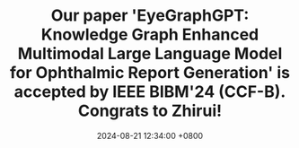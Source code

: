 ---
title: "Our paper 'EyeGraphGPT: Knowledge Graph Enhanced Multimodal Large Language Model for Ophthalmic Report Generation' is accepted by IEEE BIBM'24 (CCF-B). Congrats to Zhirui!"
date: 2024-08-21 12:34:00 +0800
---